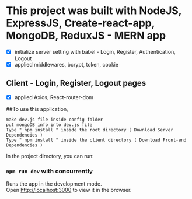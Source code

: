 # This project was built with NodeJS, ExpressJS, Create-react-app, MongoDB, ReduxJS - MERN app

- [x] initialize server setting with babel - Login, Register, Authentication, Logout
- [x] applied middlewares, bcrypt, token, cookie

## Client - Login, Register, Logout pages

- [x] applied Axios, React-router-dom

##To use this application,

```
make dev.js file inside config folder
put mongoDB info into dev.js file
Type " npm install " inside the root directory ( Download Server Dependencies )
Type " npm install " inside the client directory ( Download Front-end Dependencies )
```

In the project directory, you can run:

### `npm run dev` with concurrently

Runs the app in the development mode.<br />
Open [http://localhost:3000](http://localhost:3000) to view it in the browser.
